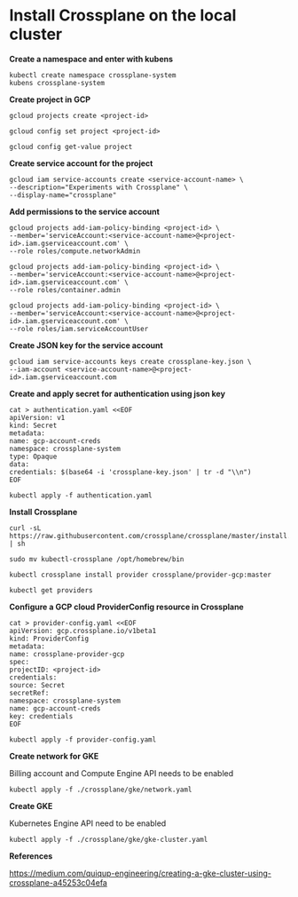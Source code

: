 # Install Crossplane on the local cluster

**Create a namespace and enter with kubens**

```shell
kubectl create namespace crossplane-system
kubens crossplane-system
```

**Create project in GCP**

```shell
gcloud projects create <project-id>
```
```shell
gcloud config set project <project-id>
```
```shell
gcloud config get-value project
```

**Create service account for the project**

```shell
gcloud iam service-accounts create <service-account-name> \
--description="Experiments with Crossplane" \
--display-name="crossplane"
```

**Add permissions to the service account**

```shell
gcloud projects add-iam-policy-binding <project-id> \
--member='serviceAccount:<service-account-name>@<project-id>.iam.gserviceaccount.com' \
--role roles/compute.networkAdmin 
```

```shell
gcloud projects add-iam-policy-binding <project-id> \
--member='serviceAccount:<service-account-name>@<project-id>.iam.gserviceaccount.com' \
--role roles/container.admin
```

```shell
gcloud projects add-iam-policy-binding <project-id> \
--member='serviceAccount:<service-account-name>@<project-id>.iam.gserviceaccount.com' \
--role roles/iam.serviceAccountUser
```

**Create JSON key for the service account**

```shell
gcloud iam service-accounts keys create crossplane-key.json \
--iam-account <service-account-name>@<project-id>.iam.gserviceaccount.com
```

**Create and apply secret for authentication using json key**

```shell
cat > authentication.yaml <<EOF
apiVersion: v1
kind: Secret
metadata:
name: gcp-account-creds
namespace: crossplane-system
type: Opaque
data:
credentials: $(base64 -i 'crossplane-key.json' | tr -d "\\n")
EOF
```

```shell
kubectl apply -f authentication.yaml
```

**Install Crossplane**

```shell
curl -sL https://raw.githubusercontent.com/crossplane/crossplane/master/install.sh | sh
```
```shell
sudo mv kubectl-crossplane /opt/homebrew/bin
```
```shell
kubectl crossplane install provider crossplane/provider-gcp:master
```
```shell
kubectl get providers
```

**Configure a GCP cloud ProviderConfig resource in Crossplane** 

```shell
cat > provider-config.yaml <<EOF
apiVersion: gcp.crossplane.io/v1beta1
kind: ProviderConfig
metadata:
name: crossplane-provider-gcp
spec:
projectID: <project-id>
credentials:
source: Secret
secretRef:
namespace: crossplane-system
name: gcp-account-creds
key: credentials
EOF
```

```shell
kubectl apply -f provider-config.yaml
```

**Create network for GKE**

Billing account and Compute Engine API needs to be enabled

```shell
kubectl apply -f ./crossplane/gke/network.yaml
```

**Create GKE**

Kubernetes Engine API need to be enabled

```shell
kubectl apply -f ./crossplane/gke/gke-cluster.yaml
```

**References**

https://medium.com/quiqup-engineering/creating-a-gke-cluster-using-crossplane-a45253c04efa

